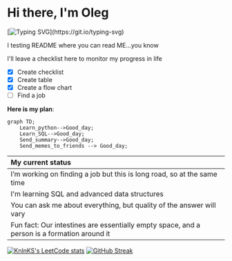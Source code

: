 # Hi there, I'm Oleg
[![Typing SVG](https://readme-typing-svg.demolab.com?font=Fira+Code&weight=900&size=30&duration=3000&pause=1000&color=14FF04&background=1A1A1A36&center=true&vCenter=true&repeat=false&random=false&width=430&height=70&lines=__Pre_Alpha_Developer__)](https://git.io/typing-svg)

I testing README where you can read ME...you know

I'll leave a checklist here to monitor my progress in life
- [x] Create checklist
- [x] Create table
- [x] Create a flow chart
- [ ] Find a job

**Here is my plan**:

```mermaid
graph TD;
    Learn_python-->Good_day;
    Learn_SQL-->Good_day;
    Send_summary-->Good_day;
    Send_memes_to_friends --> Good_day;
```

| My current status |
|:----|
|I’m working on finding a job but this is long road, so at the same time|
|I'm learning SQL and advanced data structures|
|You can ask me about everything, but quality of the answer will vary|
|Fun fact: Our intestines are essentially empty space, and a person is a formation around it|

[![KnlnKS's LeetCode stats](https://leetcode-stats-six.vercel.app/api?username=user5858eX)](https://github.com/madushadhanushka/github-readme)
[![GitHub Streak](https://streak-stats.demolab.com?user=Dopelen&theme=graywhite&border_radius=50&card_width=550&fire=FF8910)](https://git.io/streak-stats)


